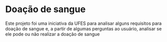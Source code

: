 # Doação de sangue
Este projeto foi uma iniciativa da UFES para analisar alguns requisitos para doação de sangue e, 
a partir de algumas perguntas ao usuário, analisar se ele pode ou não realizar a doação de sangue
